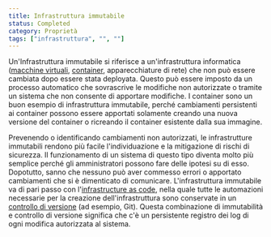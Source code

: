 ```yaml
---
title: Infrastruttura immutabile
status: Completed
category: Proprietà
tags: ["infrastruttura", "", ""]
---
```


Un'Infrastruttura immutabile si riferisce a un'infrastruttura informatica 
([macchine virtuali](/it/virtual-machine/), [container](/it/container/), apparecchiature di rete) 
che non può essere cambiata dopo essere stata deployata. 
Questo può essere imposto da un processo automatico che sovrascrive le modifiche non autorizzate o 
tramite un sistema che non consente di apportare modifiche. 
I container sono un buon esempio di infrastruttura immutabile, 
perché cambiamenti persistenti ai container possono essere apportati solamente 
creando una nuova versione del container o ricreando il container esistente dalla sua immagine.

Prevenendo o identificando cambiamenti non autorizzati, 
le infrastrutture immutabili rendono più facile l'individuazione e la mitigazione di rischi di sicurezza. 
Il funzionamento di un sistema di questo tipo diventa molto più semplice 
perché gli amministratori possono fare delle ipotesi su di esso. 
Dopotutto, sanno che nessuno può aver commesso errori o apportato cambiamenti che si è dimenticato di comunicare. 
L'infrastruttura immutabile va di pari passo con l'[infrastructure as code](/it/infrastructure-as-code/), 
nella quale tutte le automazioni necessarie per la creazione dell'infrastruttura sono conservate in un [controllo di versione](/it/version-control/) (ad esempio, Git). 
Questa combinazione di immutabilità e controllo di versione significa che 
c'è un persistente registro dei log di ogni modifica autorizzata al sistema.
